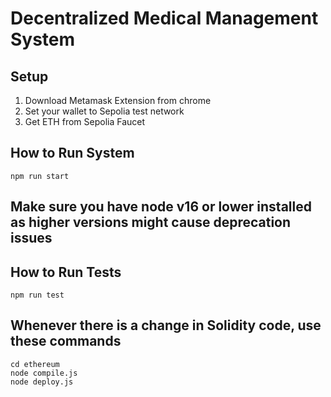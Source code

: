 # Decentralized Medical Management System



## Setup
1. Download Metamask Extension from chrome
2. Set your wallet to Sepolia test network
3. Get ETH from Sepolia Faucet

## How to Run System
```
npm run start
```

## Make sure you have node v16 or lower installed as higher versions might cause deprecation issues

## How to Run Tests
```
npm run test
```

## Whenever there is a change in Solidity code, use these commands
```
cd ethereum
node compile.js
node deploy.js
```
